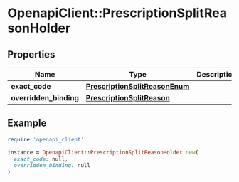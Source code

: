 # OpenapiClient::PrescriptionSplitReasonHolder

## Properties

| Name | Type | Description | Notes |
| ---- | ---- | ----------- | ----- |
| **exact_code** | [**PrescriptionSplitReasonEnum**](PrescriptionSplitReasonEnum.md) |  | [optional] |
| **overridden_binding** | [**PrescriptionSplitReason**](PrescriptionSplitReason.md) |  | [optional] |

## Example

```ruby
require 'openapi_client'

instance = OpenapiClient::PrescriptionSplitReasonHolder.new(
  exact_code: null,
  overridden_binding: null
)
```

